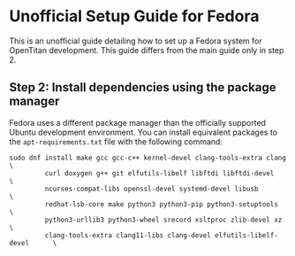 # Unofficial Setup Guide for Fedora

This is an unofficial guide detailing how to set up a Fedora system for OpenTitan development.
This guide differs from the main guide only in step 2.

## Step 2: Install dependencies using the package manager

Fedora uses a different package manager than the officially supported Ubuntu development environment.
You can install equivalent packages to the `apt-requirements.txt` file with the following command:

```shell
sudo dnf install make gcc gcc-c++ kernel-devel clang-tools-extra clang         \
         curl doxygen g++ git elfutils-libelf libftdi libftdi-devel            \
         ncurses-compat-libs openssl-devel systemd-devel libusb                \
         redhat-lsb-core make python3 python3-pip python3-setuptools           \
         python3-urllib3 python3-wheel srecord xsltproc zlib-devel xz          \
         clang-tools-extra clang11-libs clang-devel elfutils-libelf-devel      \
```
